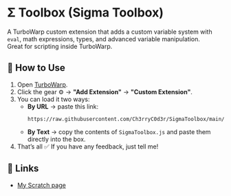 # Σ Toolbox (Sigma Toolbox)

A TurboWarp custom extension that adds a custom variable system with `eval`, math expressions, types, and advanced variable manipulation.  
Great for scripting inside TurboWarp.

## 🚀 How to Use
1. Open [TurboWarp](https://turbowarp.org/).
2. Click the gear ⚙️ → **"Add Extension"** → **"Custom Extension"**.
3. You can load it two ways:
   - **By URL** → paste this link:  
     ```
     https://raw.githubusercontent.com/Ch3rryC0d3r/SigmaToolbox/main/SigmaToolbox.js
     ```
   - **By Text** → copy the contents of `SigmaToolbox.js` and paste them directly into the box.
4. That’s all ✅ If you have any feedback, just tell me!

## 👤 Links
- [My Scratch page](https://scratch.mit.edu/users/cherrystack/)
